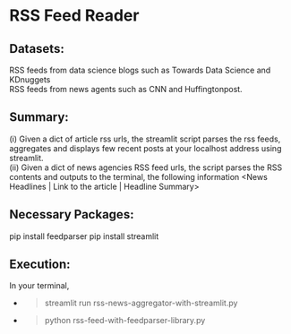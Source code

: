 # RSS Feed Reader

## Datasets: 
RSS feeds from data science blogs such as Towards Data Science and KDnuggets <br>
RSS feeds from news agents such as CNN and Huffingtonpost. 

## Summary: 
(i) Given a dict of article rss urls, the streamlit script parses the rss feeds, aggregates and displays few recent posts at your localhost address using streamlit. <br>
(ii) Given a dict of news agencies RSS feed urls, the script parses the RSS contents and outputs to the terminal, the following information <News Headlines | Link to the article | Headline Summary>

## Necessary Packages:
pip install feedparser
pip install streamlit

## Execution:
In your terminal, 
- >streamlit run rss-news-aggregator-with-streamlit.py
- >python rss-feed-with-feedparser-library.py
